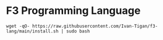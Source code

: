 # F3 Programming Language



``` 
wget -qO- https://raw.githubusercontent.com/Ivan-Tigan/f3-lang/main/install.sh | sudo bash
```